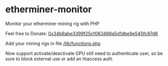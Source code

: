 # etherminer-monitor
Monitor your etherminer mining rig with PHP

Feel free to Donate: <a href='https://etherscan.io/address/0x34b8abe3399f25cf083489a5d1dbe9e545fc97d6' rel='nofollow' title='0x34b8abe3399f25cf083489a5d1dbe9e545fc97d6' target='_blank'>0x34b8abe3399f25cf083489a5d1dbe9e545fc97d6</a>


Add your mining rigs in file <a href='https://github.com/Devil-of-Chaos/ethminer-monitor/blob/master/lib/functions.php'>/lib/functions.php</a>


Now support activate/deactivate GPU still need to authenticate user, so be sure to block external use or add an htaccess auth
